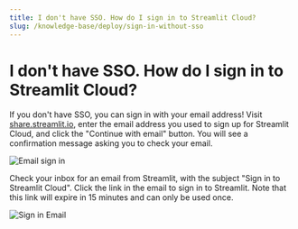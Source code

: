 ```yaml
---
title: I don't have SSO. How do I sign in to Streamlit Cloud?
slug: /knowledge-base/deploy/sign-in-without-sso
---
```


# I don't have SSO. How do I sign in to Streamlit Cloud?

If you don't have SSO, you can sign in with your email address! Visit [share.streamlit.io](https://share.streamlit.io), enter the email address you used to sign up for Streamlit Cloud, and click the "Continue with email" button. You will see a confirmation message asking you to check your email.

<Image alt="Email sign in" src="/images/streamlit-cloud/email-signin-1.png" />

Check your inbox for an email from Streamlit, with the subject "Sign in to Streamlit Cloud". Click the link in the email to sign in to Streamlit. Note that this link will expire in 15 minutes and can only be used once.

<Image alt="Sign in Email" src="/images/streamlit-cloud/email-signin-2.png" />
